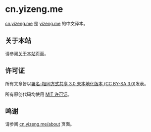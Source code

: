 # cn.yizeng.me

[cn.yizeng.me](http://cn.yizeng.me) 是 [yizeng.me](http://yizeng.me) 的中文译本。

## 关于本站

请参阅[关于本站](http://cn.yizeng.me/about)页面。

## 许可证
所有文章皆以[署名-相同方式共享 3.0 未本地化版本 (CC BY-SA 3.0)](http://creativecommons.org/licenses/by-sa/3.0/deed.zh)发表。

所有原创代码均使用 [MIT 许可证](https://raw.github.com/yizeng/yizeng.me/develop/LICENSE)。

## 鸣谢
请参阅 [cn.yizeng.me/about](http://cn.yizeng.me/about/) 页面。
